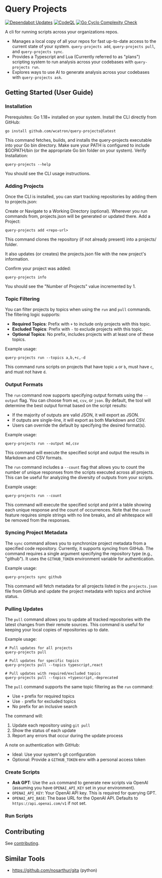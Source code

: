 # Query Projects

[![Dependabot Updates](https://github.com/wcatron/query-projects/actions/workflows/dependabot/dependabot-updates/badge.svg)](https://github.com/wcatron/query-projects/actions/workflows/dependabot/dependabot-updates)
[![CodeQL](https://github.com/wcatron/query-projects/actions/workflows/github-code-scanning/codeql/badge.svg)](https://github.com/wcatron/query-projects/actions/workflows/github-code-scanning/codeql)
[![Go Cyclo Complexity Check](https://github.com/wcatron/query-projects/actions/workflows/gocyclo.yml/badge.svg)](https://github.com/wcatron/query-projects/actions/workflows/gocyclo.yml)

A cli for running scripts across your organizations repos.

- Manages a local copy of all your repos for fast up-to-date access to the current state of your system. `query-projects add`, `query-projects pull`, and `query-projects sync`.
- Provides a Typescript and Lua (Currently referred to as "plans") scripting system to run analysis across your codebases with `query-projects run`.
- Explores ways to use AI to generate analysis across your codebases with `query-projects ask`.

## Getting Started (User Guide)

### Installation
Prerequisites:
Go 1.18+ installed on your system.
Install the CLI directly from GitHub:

```
go install github.com/wcatron/query-projects@latest
```

This command fetches, builds, and installs the query-projects executable into your Go bin directory. Make sure your PATH is configured to include $GOPATH/bin (or the appropriate Go bin folder on your system).
Verify Installation:

```
query-projects --help
```

You should see the CLI usage instructions.

### Adding Projects
Once the CLI is installed, you can start tracking repositories by adding them to projects.json:

Create or Navigate to a Working Directory (optional). Wherever you run commands from, projects.json will be generated or updated there.
Add a Project:

```
query-projects add <repo-url>
```

This command clones the repository (if not already present) into a projects/ folder.

It also updates (or creates) the projects.json file with the new project's information.

Confirm your project was added:

```
query-projects info
```

You should see the "Number of Projects" value incremented by 1.

### Topic Filtering

You can filter projects by topics when using the `run` and `pull` commands. The filtering logic supports:

- **Required Topics**: Prefix with `+` to include only projects with this topic.
- **Excluded Topics**: Prefix with `-` to exclude projects with this topic.
- **Optional Topics**: No prefix, includes projects with at least one of these topics.

Example usage:
```
query-projects run --topics a,b,+c,-d
```
This command runs scripts on projects that have topic `a` or `b`, must have `c`, and must not have `d`.

### Output Formats

The `run` command now supports specifying output formats using the `--output` flag. You can choose from `md`, `csv`, or `json`. By default, the tool will determine the best output format based on the script results:
- If the majority of outputs are valid JSON, it will export as JSON.
- If outputs are single-line, it will export as both Markdown and CSV.
- Users can override the default by specifying the desired format(s).

Example usage:
```
query-projects run --output md,csv
```
This command will execute the specified script and output the results in Markdown and CSV formats.

The `run` command includes a `--count` flag that allows you to count the number of unique responses from the scripts executed across all projects. This can be useful for analyzing the diversity of outputs from your scripts.

Example usage:
```
query-projects run --count
```
This command will execute the specified script and print a table showing each unique response and the count of occurrences. Note that the `count` feature requires simple strings with no line breaks, and all whitespace will be removed from the responses.

### Syncing Project Metadata

The `sync` command allows you to synchronize project metadata from a specified code repository. Currently, it supports syncing from GitHub. The command requires a single argument specifying the repository type (e.g., "github"). It uses the `GITHUB_TOKEN` environment variable for authentication.

Example usage:
```
query-projects sync github
```
This command will fetch metadata for all projects listed in the `projects.json` file from GitHub and update the project metadata with topics and archive status.


### Pulling Updates

The `pull` command allows you to update all tracked repositories with the latest changes from their remote sources. This command is useful for keeping your local copies of repositories up to date.

Example usage:
```
# Pull updates for all projects
query-projects pull

# Pull updates for specific topics
query-projects pull --topics typescript,react

# Pull updates with required/excluded topics
query-projects pull --topics +typescript,-deprecated
```

The `pull` command supports the same topic filtering as the `run` command:
- Use `+` prefix for required topics
- Use `-` prefix for excluded topics
- No prefix for an inclusive search

The command will:
1. Update each repository using `git pull`
2. Show the status of each update
3. Report any errors that occur during the update process

A note on authentication with GitHub:
- Ideal: Use your system's git configuration
- Optional: Provide a `GITHUB_TOKEN` env with a personal access token

### Create Scripts

- **Ask GPT**: Use the `ask` command to generate new scripts via OpenAI (assuming you have `OPENAI_API_KEY` set in your environment).
- `OPENAI_API_KEY`: Your OpenAI API key. This is required for querying GPT.
- `OPENAI_API_BASE`: The base URL for the OpenAI API. Defaults to `https://api.openai.com/v1` if not set.

### Run Scripts



## Contributing

See [contributing](./CONTRIBUTING.md).

## Similar Tools

- https://github.com/nosarthur/gita (python)
